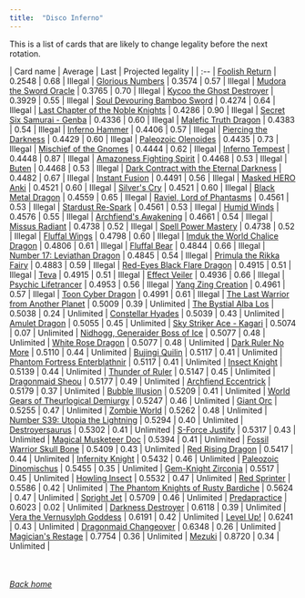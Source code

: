 ```yaml
---
title:  "Disco Inferno"
---
```


This is a list of cards that are likely to change legality before the next rotation.

| Card name | Average | Last | Projected legality |
| :-- |
[Foolish Return](https://db.ygoprodeck.com/card/?search=Foolish%20Return) | 0.2548 | 0.68 | Illegal |
[Glorious Numbers](https://db.ygoprodeck.com/card/?search=Glorious%20Numbers) | 0.3574 | 0.57 | Illegal |
[Mudora the Sword Oracle](https://db.ygoprodeck.com/card/?search=Mudora%20the%20Sword%20Oracle) | 0.3765 | 0.70 | Illegal |
[Kycoo the Ghost Destroyer](https://db.ygoprodeck.com/card/?search=Kycoo%20the%20Ghost%20Destroyer) | 0.3929 | 0.55 | Illegal |
[Soul Devouring Bamboo Sword](https://db.ygoprodeck.com/card/?search=Soul%20Devouring%20Bamboo%20Sword) | 0.4274 | 0.64 | Illegal |
[Last Chapter of the Noble Knights](https://db.ygoprodeck.com/card/?search=Last%20Chapter%20of%20the%20Noble%20Knights) | 0.4286 | 0.90 | Illegal |
[Secret Six Samurai - Genba](https://db.ygoprodeck.com/card/?search=Secret%20Six%20Samurai%20-%20Genba) | 0.4336 | 0.60 | Illegal |
[Malefic Truth Dragon](https://db.ygoprodeck.com/card/?search=Malefic%20Truth%20Dragon) | 0.4383 | 0.54 | Illegal |
[Inferno Hammer](https://db.ygoprodeck.com/card/?search=Inferno%20Hammer) | 0.4406 | 0.57 | Illegal |
[Piercing the Darkness](https://db.ygoprodeck.com/card/?search=Piercing%20the%20Darkness) | 0.4429 | 0.60 | Illegal |
[Paleozoic Olenoides](https://db.ygoprodeck.com/card/?search=Paleozoic%20Olenoides) | 0.4435 | 0.73 | Illegal |
[Mischief of the Gnomes](https://db.ygoprodeck.com/card/?search=Mischief%20of%20the%20Gnomes) | 0.4444 | 0.62 | Illegal |
[Inferno Tempest](https://db.ygoprodeck.com/card/?search=Inferno%20Tempest) | 0.4448 | 0.87 | Illegal |
[Amazoness Fighting Spirit](https://db.ygoprodeck.com/card/?search=Amazoness%20Fighting%20Spirit) | 0.4468 | 0.53 | Illegal |
[Buten](https://db.ygoprodeck.com/card/?search=Buten) | 0.4468 | 0.53 | Illegal |
[Dark Contract with the Eternal Darkness](https://db.ygoprodeck.com/card/?search=Dark%20Contract%20with%20the%20Eternal%20Darkness) | 0.4482 | 0.67 | Illegal |
[Instant Fusion](https://db.ygoprodeck.com/card/?search=Instant%20Fusion) | 0.4491 | 0.56 | Illegal |
[Masked HERO Anki](https://db.ygoprodeck.com/card/?search=Masked%20HERO%20Anki) | 0.4521 | 0.60 | Illegal |
[Silver's Cry](https://db.ygoprodeck.com/card/?search=Silver's%20Cry) | 0.4521 | 0.60 | Illegal |
[Black Metal Dragon](https://db.ygoprodeck.com/card/?search=Black%20Metal%20Dragon) | 0.4559 | 0.65 | Illegal |
[Raviel, Lord of Phantasms](https://db.ygoprodeck.com/card/?search=Raviel,%20Lord%20of%20Phantasms) | 0.4561 | 0.53 | Illegal |
[Stardust Re-Spark](https://db.ygoprodeck.com/card/?search=Stardust%20Re-Spark) | 0.4561 | 0.53 | Illegal |
[Humid Winds](https://db.ygoprodeck.com/card/?search=Humid%20Winds) | 0.4576 | 0.55 | Illegal |
[Archfiend's Awakening](https://db.ygoprodeck.com/card/?search=Archfiend's%20Awakening) | 0.4661 | 0.54 | Illegal |
[Missus Radiant](https://db.ygoprodeck.com/card/?search=Missus%20Radiant) | 0.4738 | 0.52 | Illegal |
[Spell Power Mastery](https://db.ygoprodeck.com/card/?search=Spell%20Power%20Mastery) | 0.4738 | 0.52 | Illegal |
[Fluffal Wings](https://db.ygoprodeck.com/card/?search=Fluffal%20Wings) | 0.4798 | 0.60 | Illegal |
[Imduk the World Chalice Dragon](https://db.ygoprodeck.com/card/?search=Imduk%20the%20World%20Chalice%20Dragon) | 0.4806 | 0.61 | Illegal |
[Fluffal Bear](https://db.ygoprodeck.com/card/?search=Fluffal%20Bear) | 0.4844 | 0.66 | Illegal |
[Number 17: Leviathan Dragon](https://db.ygoprodeck.com/card/?search=Number%2017:%20Leviathan%20Dragon) | 0.4845 | 0.54 | Illegal |
[Primula the Rikka Fairy](https://db.ygoprodeck.com/card/?search=Primula%20the%20Rikka%20Fairy) | 0.4883 | 0.59 | Illegal |
[Red-Eyes Black Flare Dragon](https://db.ygoprodeck.com/card/?search=Red-Eyes%20Black%20Flare%20Dragon) | 0.4915 | 0.51 | Illegal |
[Teva](https://db.ygoprodeck.com/card/?search=Teva) | 0.4915 | 0.51 | Illegal |
[Effect Veiler](https://db.ygoprodeck.com/card/?search=Effect%20Veiler) | 0.4936 | 0.66 | Illegal |
[Psychic Lifetrancer](https://db.ygoprodeck.com/card/?search=Psychic%20Lifetrancer) | 0.4953 | 0.56 | Illegal |
[Yang Zing Creation](https://db.ygoprodeck.com/card/?search=Yang%20Zing%20Creation) | 0.4961 | 0.57 | Illegal |
[Toon Cyber Dragon](https://db.ygoprodeck.com/card/?search=Toon%20Cyber%20Dragon) | 0.4991 | 0.61 | Illegal |
[The Last Warrior from Another Planet](https://db.ygoprodeck.com/card/?search=The%20Last%20Warrior%20from%20Another%20Planet) | 0.5009 | 0.39 | Unlimited |
[The Bystial Alba Los](https://db.ygoprodeck.com/card/?search=The%20Bystial%20Alba%20Los) | 0.5038 | 0.24 | Unlimited |
[Constellar Hyades](https://db.ygoprodeck.com/card/?search=Constellar%20Hyades) | 0.5039 | 0.43 | Unlimited |
[Amulet Dragon](https://db.ygoprodeck.com/card/?search=Amulet%20Dragon) | 0.5055 | 0.45 | Unlimited |
[Sky Striker Ace - Kagari](https://db.ygoprodeck.com/card/?search=Sky%20Striker%20Ace%20-%20Kagari) | 0.5074 | 0.07 | Unlimited |
[Nidhogg, Generaider Boss of Ice](https://db.ygoprodeck.com/card/?search=Nidhogg,%20Generaider%20Boss%20of%20Ice) | 0.5077 | 0.48 | Unlimited |
[White Rose Dragon](https://db.ygoprodeck.com/card/?search=White%20Rose%20Dragon) | 0.5077 | 0.48 | Unlimited |
[Dark Ruler No More](https://db.ygoprodeck.com/card/?search=Dark%20Ruler%20No%20More) | 0.5110 | 0.44 | Unlimited |
[Bujingi Quilin](https://db.ygoprodeck.com/card/?search=Bujingi%20Quilin) | 0.5117 | 0.41 | Unlimited |
[Phantom Fortress Enterblathnir](https://db.ygoprodeck.com/card/?search=Phantom%20Fortress%20Enterblathnir) | 0.5117 | 0.41 | Unlimited |
[Insect Knight](https://db.ygoprodeck.com/card/?search=Insect%20Knight) | 0.5139 | 0.44 | Unlimited |
[Thunder of Ruler](https://db.ygoprodeck.com/card/?search=Thunder%20of%20Ruler) | 0.5147 | 0.45 | Unlimited |
[Dragonmaid Sheou](https://db.ygoprodeck.com/card/?search=Dragonmaid%20Sheou) | 0.5177 | 0.49 | Unlimited |
[Archfiend Eccentrick](https://db.ygoprodeck.com/card/?search=Archfiend%20Eccentrick) | 0.5179 | 0.37 | Unlimited |
[Bubble Illusion](https://db.ygoprodeck.com/card/?search=Bubble%20Illusion) | 0.5209 | 0.41 | Unlimited |
[World Gears of Theurlogical Demiurgy](https://db.ygoprodeck.com/card/?search=World%20Gears%20of%20Theurlogical%20Demiurgy) | 0.5247 | 0.46 | Unlimited |
[Giant Orc](https://db.ygoprodeck.com/card/?search=Giant%20Orc) | 0.5255 | 0.47 | Unlimited |
[Zombie World](https://db.ygoprodeck.com/card/?search=Zombie%20World) | 0.5262 | 0.48 | Unlimited |
[Number S39: Utopia the Lightning](https://db.ygoprodeck.com/card/?search=Number%20S39:%20Utopia%20the%20Lightning) | 0.5294 | 0.40 | Unlimited |
[Destroyersaurus](https://db.ygoprodeck.com/card/?search=Destroyersaurus) | 0.5302 | 0.41 | Unlimited |
[S-Force Justify](https://db.ygoprodeck.com/card/?search=S-Force%20Justify) | 0.5317 | 0.43 | Unlimited |
[Magical Musketeer Doc](https://db.ygoprodeck.com/card/?search=Magical%20Musketeer%20Doc) | 0.5394 | 0.41 | Unlimited |
[Fossil Warrior Skull Bone](https://db.ygoprodeck.com/card/?search=Fossil%20Warrior%20Skull%20Bone) | 0.5409 | 0.43 | Unlimited |
[Red Rising Dragon](https://db.ygoprodeck.com/card/?search=Red%20Rising%20Dragon) | 0.5417 | 0.44 | Unlimited |
[Infernity Knight](https://db.ygoprodeck.com/card/?search=Infernity%20Knight) | 0.5432 | 0.46 | Unlimited |
[Paleozoic Dinomischus](https://db.ygoprodeck.com/card/?search=Paleozoic%20Dinomischus) | 0.5455 | 0.35 | Unlimited |
[Gem-Knight Zirconia](https://db.ygoprodeck.com/card/?search=Gem-Knight%20Zirconia) | 0.5517 | 0.45 | Unlimited |
[Howling Insect](https://db.ygoprodeck.com/card/?search=Howling%20Insect) | 0.5532 | 0.47 | Unlimited |
[Red Sprinter](https://db.ygoprodeck.com/card/?search=Red%20Sprinter) | 0.5586 | 0.42 | Unlimited |
[The Phantom Knights of Rusty Bardiche](https://db.ygoprodeck.com/card/?search=The%20Phantom%20Knights%20of%20Rusty%20Bardiche) | 0.5624 | 0.47 | Unlimited |
[Spright Jet](https://db.ygoprodeck.com/card/?search=Spright%20Jet) | 0.5709 | 0.46 | Unlimited |
[Predapractice](https://db.ygoprodeck.com/card/?search=Predapractice) | 0.6023 | 0.02 | Unlimited |
[Darkness Destroyer](https://db.ygoprodeck.com/card/?search=Darkness%20Destroyer) | 0.6118 | 0.39 | Unlimited |
[Vera the Vernusylph Goddess](https://db.ygoprodeck.com/card/?search=Vera%20the%20Vernusylph%20Goddess) | 0.6191 | 0.42 | Unlimited |
[Level Up!](https://db.ygoprodeck.com/card/?search=Level%20Up!) | 0.6241 | 0.43 | Unlimited |
[Dragonmaid Changeover](https://db.ygoprodeck.com/card/?search=Dragonmaid%20Changeover) | 0.6348 | 0.26 | Unlimited |
[Magician's Restage](https://db.ygoprodeck.com/card/?search=Magician's%20Restage) | 0.7754 | 0.36 | Unlimited |
[Mezuki](https://db.ygoprodeck.com/card/?search=Mezuki) | 0.8720 | 0.34 | Unlimited |

<br>

###### [Back home](index)